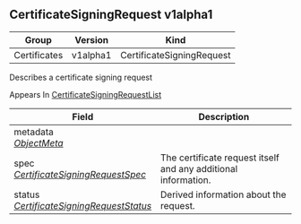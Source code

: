 ## CertificateSigningRequest v1alpha1

Group        | Version     | Kind
------------ | ---------- | -----------
Certificates | v1alpha1 | CertificateSigningRequest



Describes a certificate signing request

<aside class="notice">
Appears In  <a href="#certificatesigningrequestlist-v1alpha1">CertificateSigningRequestList</a> </aside>

Field        | Description
------------ | -----------
metadata <br /> *[ObjectMeta](#objectmeta-v1)*  | 
spec <br /> *[CertificateSigningRequestSpec](#certificatesigningrequestspec-v1alpha1)*  | The certificate request itself and any additional information.
status <br /> *[CertificateSigningRequestStatus](#certificatesigningrequeststatus-v1alpha1)*  | Derived information about the request.

